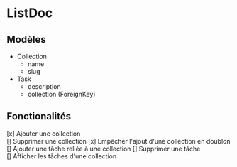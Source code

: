 # ListDoc

## Modèles

- Collection
  - name
  - slug
- Task
  - description
  - collection (ForeignKey)


## Fonctionalités
[x] Ajouter une collection  
[] Supprimer une collection
[x] Empêcher l'ajout d'une collection en doublon  
[] Ajouter une tâche reliée à une collection
[] Supprimer une tâche  
[] Afficher les tâches d'une collection